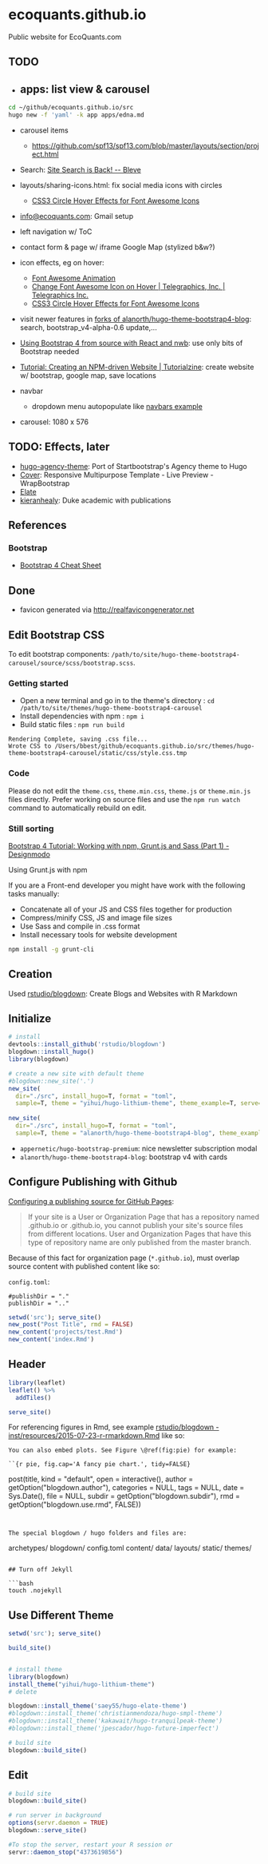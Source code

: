 # ecoquants.github.io

Public website for EcoQuants.com

## TODO
- apps: list view & carousel
  - 
  
```bash
cd ~/github/ecoquants.github.io/src
hugo new -f 'yaml' -k app apps/edna.md
```
- carousel items
  - https://github.com/spf13/spf13.com/blob/master/layouts/section/project.html
- Search: [Site Search is Back! -- Bleve](http://www.blevesearch.com/news/Site-Search/)
- layouts/sharing-icons.html: fix social media icons with circles
  - [CSS3 Circle Hover Effects for Font Awesome Icons](http://wpandsuch.com/css3-circle-hover-effects-for-font-awesome-icons/)
- info@ecoquants.com: Gmail setup
- left navigation w/ ToC
- contact form & page w/ iframe Google Map (stylized b&w?)
- icon effects, eg on hover: 
  - [Font Awesome Animation](http://l-lin.github.io/font-awesome-animation/)
  - [Change Font Awesome Icon on Hover | Telegraphics, Inc. | Telegraphics Inc.](http://www.telegraphicsinc.com/2014/04/change-font-awesome-icon-on-hover/)
  - [CSS3 Circle Hover Effects for Font Awesome Icons](http://wpandsuch.com/css3-circle-hover-effects-for-font-awesome-icons/)
- visit newer features in [forks of alanorth/hugo-theme-bootstrap4-blog](https://github.com/alanorth/hugo-theme-bootstrap4-blog/network/members): search, bootstrap_v4-alpha-0.6 update,...
- [Using Bootstrap 4 from source with React and nwb](https://medium.com/@jbscript/using-bootstrap-4-from-source-with-react-and-nwb-f26caf395952#.4yh7xdfoj): use only bits of Bootstrap needed
- [Tutorial: Creating an NPM-driven Website | Tutorialzine](http://tutorialzine.com/2015/03/npm-driven-website/): create website w/ bootstrap, google map, save locations

- navbar
  - dropdown menu autopopulate like [navbars example](http://v4-alpha.getbootstrap.com/examples/navbars/)

- carousel: 1080 x 576

## TODO: Effects, later

- [hugo-agency-theme](https://github.com/digitalcraftsman/hugo-agency-theme): Port of Startbootstrap's Agency theme to Hugo
- [Cover](http://wrapbootstrap.com/preview/WB05R798T): Responsive Multipurpose Template - Live Preview - WrapBootstrap
- [Elate](http://themes.gohugo.io/hugo-elate-theme/)
- [kieranhealy](https://github.com/kjhealy/kieranhealy.hugo): Duke academic with publications

## References

### Bootstrap

- [Bootstrap 4 Cheat Sheet](https://hackerthemes.com/bootstrap-cheatsheet/)

## Done

- favicon generated via http://realfavicongenerator.net

## Edit Bootstrap CSS

To edit bootstrap components: `/path/to/site/hugo-theme-bootstrap4-carousel/source/scss/bootstrap.scss`.

### Getting started

- Open a new terminal and go in to the theme's directory : `cd /path/to/site/themes/hugo-theme-bootstrap4-carousel`
- Install dependencies with npm : `npm i`
- Build static files : `npm run build`

```
Rendering Complete, saving .css file...
Wrote CSS to /Users/bbest/github/ecoquants.github.io/src/themes/hugo-theme-bootstrap4-carousel/static/css/style.css.tmp
```

### Code

Please do not edit the `theme.css`, `theme.min.css`, `theme.js` or `theme.min.js` files directly. Prefer working on source 
files and use the `npm run watch` command to automatically rebuild on edit.

### Still sorting

[Bootstrap 4 Tutorial: Working with npm, Grunt.js and Sass (Part 1) - Designmodo](https://designmodo.com/bootstrap-4-npm-grunt-sass/)

Using Grunt.js with npm

If you are a Front-end developer you might have work with the following tasks manually:

- Concatenate all of your JS and CSS files together for production
- Compress/minify CSS, JS and image file sizes
- Use Sass and compile in .css format
- Install necessary tools for website development

```bash
npm install -g grunt-cli
```

## Creation

Used [rstudio/blogdown](https://github.com/rstudio/blogdown): Create Blogs and Websites with R Markdown



## Initialize

```r
# install
devtools::install_github('rstudio/blogdown')
blogdown::install_hugo()
library(blogdown)

# create a new site with default theme
#blogdown::new_site('.')
new_site(
  dir="./src", install_hugo=T, format = "toml", 
  sample=T, theme = "yihui/hugo-lithium-theme", theme_example=T, serve=F)
  
new_site(
  dir="./src", install_hugo=T, format = "toml", 
  sample=T, theme = "alanorth/hugo-theme-bootstrap4-blog", theme_example=T, serve=F) # 
```

- `appernetic/hugo-bootstrap-premium`: nice newsletter subscription modal
- `alanorth/hugo-theme-bootstrap4-blog`: bootstrap v4 with cards

## Configure Publishing with Github

[Configuring a publishing source for GitHub Pages](https://help.github.com/articles/configuring-a-publishing-source-for-github-pages/):

> If your site is a User or Organization Page that has a repository named <username>.github.io or <orgname>.github.io, you cannot publish your site's source files from different locations. User and Organization Pages that have this type of repository name are only published from the master branch.

Because of this fact for organization page (`*.github.io`), must overlap source content with published content like so:

`config.toml`:

```
#publishDir = "."
publishDir = ".."
```

```r
setwd('src'); serve_site()
new_post("Post Title", rmd = FALSE)
new_content('projects/test.Rmd')
new_content('index.Rmd')
```

## Header

```r
library(leaflet)
leaflet() %>%
  addTiles()
```

```r
serve_site()
```

For referencing figures in Rmd, see example [rstudio/blogdown - inst/resources/2015-07-23-r-rmarkdown.Rmd](https://raw.githubusercontent.com/rstudio/blogdown/35dc95a3896ca23fa7dfa0a38044a3c9e9714ce1/inst/resources/2015-07-23-r-rmarkdown.Rmd) like so:

```
You can also embed plots. See Figure \@ref(fig:pie) for example:

``{r pie, fig.cap='A fancy pie chart.', tidy=FALSE}
```

post(title, kind = "default", open = interactive(), 
    author = getOption("blogdown.author"), categories = NULL, 
    tags = NULL, date = Sys.Date(), file = NULL, subdir = getOption("blogdown.subdir"), 
    rmd = getOption("blogdown.use.rmd", FALSE))
```


The special blogdown / hugo folders and files are:

```
archetypes/
blogdown/
config.toml
content/
data/
layouts/
static/
themes/
```

## Turn off Jekyll

```bash
touch .nojekyll
```

## Use Different Theme

```r
setwd('src'); serve_site()

build_site()


# install theme
library(blogdown)
install_theme("yihui/hugo-lithium-theme")
# delete 

blogdown::install_theme('saey55/hugo-elate-theme')
#blogdown::install_theme('christianmendoza/hugo-smpl-theme')
#blogdown::install_theme('kakawait/hugo-tranquilpeak-theme')
#blogdown::install_theme('jpescador/hugo-future-imperfect')

# build site
blogdown::build_site()
```

## Edit

```r
# build site
blogdown::build_site()

# run server in background
options(servr.daemon = TRUE)
blogdown::serve_site()

#To stop the server, restart your R session or
servr::daemon_stop("4373619856")
```


